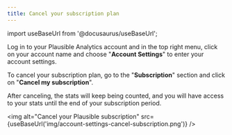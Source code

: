 ```yaml
---
title: Cancel your subscription plan
---
```


import useBaseUrl from '@docusaurus/useBaseUrl';

Log in to your Plausible Analytics account and in the top right menu, click on your account name and choose "**Account Settings**" to enter your account settings.

To cancel your subscription plan, go to the "**Subscription**" section and click on "**Cancel my subscription**".

After canceling, the stats will keep being counted, and you will have access to your stats until the end of your subscription period.

<img alt="Cancel your Plausible subscription" src={useBaseUrl('img/account-settings-cancel-subscription.png')} />


